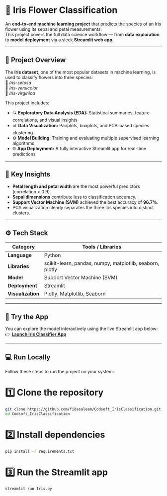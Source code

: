 # 🌸 Iris Flower Classification  

An **end-to-end machine learning project** that predicts the species of an Iris flower using its sepal and petal measurements.  
This project covers the full data science workflow — from **data exploration** to **model deployment** via a sleek **Streamlit web app**.

---

## 📘 Project Overview  

The **Iris dataset**, one of the most popular datasets in machine learning, is used to classify flowers into three species:  
🌼 *Iris-setosa*  
🌷 *Iris-versicolor*  
🌺 *Iris-virginica*  

This project includes:  
- 🔍 **Exploratory Data Analysis (EDA):** Statistical summaries, feature correlations, and visual insights  
- 📊 **Data Visualization:** Pairplots, boxplots, and PCA-based species clustering  
- ⚙️ **Model Building:** Training and evaluating multiple supervised learning algorithms  
- 🌐 **App Deployment:** A fully interactive Streamlit app for real-time predictions  

---

## 🧠 Key Insights  

- **Petal length and petal width** are the most powerful predictors (correlation > 0.9).  
- **Sepal dimensions** contribute less to classification accuracy.  
- **Support Vector Machine (SVM)** achieved the best accuracy of **96.7%**.  
- PCA visualization clearly separates the three Iris species into distinct clusters.  

---

## ⚙️ Tech Stack  

| Category | Tools / Libraries |
|-----------|------------------|
| **Language** | Python |
| **Libraries** | scikit-learn, pandas, numpy, matplotlib, seaborn, plotly |
| **Model** | Support Vector Machine (SVM) |
| **Deployment** | Streamlit |
| **Visualization** | Plotly, Matplotlib, Seaborn |

---

## 🚀 Try the App  

You can explore the model interactively using the live Streamlit app below:  
👉 [**Launch Iris Classifier App**](https://codsoftirisclassification-jxcibfqpfmizwuunj3sfyj.streamlit.app/)  

---

## 💻 Run Locally  

Follow these steps to run the project on your system:


# 1️⃣ Clone the repository
```bash
git clone https://github.com/fidasaleem/Codsoft_IrisClassification.git
cd Codsoft_IrisClassification
```

# 2️⃣ Install dependencies
```bash
pip install -r requirements.txt
```
# 3️⃣ Run the Streamlit app
```bash
streamlit run Iris.py
```
